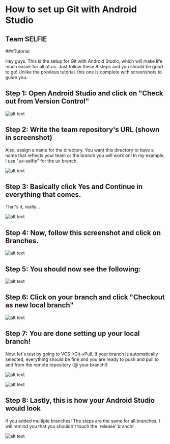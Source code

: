# How to set up Git with Android Studio
##  Team SELFIE

###Tutorial

Hey guys. This is the setup for Git with Android Studio, which will make
life much easier for all of us. Just follow these 8 steps and you should
be good to go! Unlike the previous tutorial, this one is complete with
screenshots to guide you. 

## Step 1: Open Android Studio and click on "Check out from Version Control"

![alt
text](https://raw.githubusercontent.com/edwinmosong/edwinmosong.github.io/master/images/first.png)

## Step 2: Write the team repository's URL (shown in screenshot)
Also, assign a name for the directory. You want this directory to have a
name that reflects your team or the branch you will work on! In my example, I
use "ux-selfie" for the ux branch.

![alt
text](https://raw.githubusercontent.com/edwinmosong/edwinmosong.github.io/master/images/second.png)

## Step 3: Basically click Yes and Continue in everything that comes.
That's it, really...

![alt
text](https://raw.githubusercontent.com/edwinmosong/edwinmosong.github.io/master/images/third.png)

## Step 4: Now, follow this screenshot and click on Branches.

![alt
text](https://raw.githubusercontent.com/edwinmosong/edwinmosong.github.io/master/images/fourth.jpg)

## Step 5: You should now see the following:

![alt
text](https://raw.githubusercontent.com/edwinmosong/edwinmosong.github.io/master/images/fifth.png)

## Step 6: Click on your branch and click "Checkout as new local branch"

![alt
text](https://raw.githubusercontent.com/edwinmosong/edwinmosong.github.io/master/images/sixth.png)

## Step 7: You are done setting up your local branch! 
Now, let's test by going to VCS->Git->Pull. If your branch is automatically
selected, everything should be fine and you are ready to push and pull to
and from the remote repository (@ your branch!)

![alt
text](https://raw.githubusercontent.com/edwinmosong/edwinmosong.github.io/master/images/seventh.png)

![alt
text](https://raw.githubusercontent.com/edwinmosong/edwinmosong.github.io/master/images/eight.png)

## Step 8: Lastly, this is how your Android Studio would look
If you added multiple branches! The steps are the same for all branches. I
will remind you that you shouldn't touch the 'release' branch! 

![alt
text](https://raw.githubusercontent.com/edwinmosong/edwinmosong.github.io/master/images/last.png)
